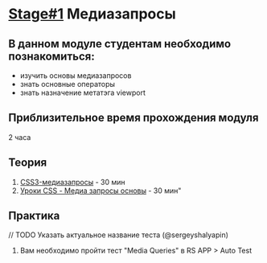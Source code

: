 # [Stage#1](../../) Медиазапросы
## В данном модуле студентам необходимо познакомиться:
- изучить основы медиазапросов
- знать основные операторы
- знать назначение метатэга viewport

## Приблизительное время прохождения модуля
2 часа

## Теория 
1. [CSS3-медиазапросы](https://html5book.ru/css3-mediazaprosy/) - 30 мин
2. [Уроки CSS - Медиа запросы основы](https://www.youtube.com/watch?v=M-xc1EOMOIE) - 30 мин"

## Практика 
// TODO Указать актуальное название теста (@sergeyshalyapin)   
1. Вам необходимо пройти тест "Media Queries" в RS APP > Auto Test

